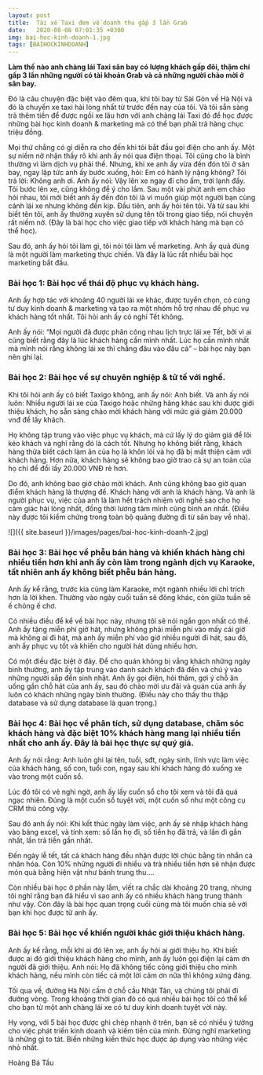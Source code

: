 ```yaml
---
layout: post
title:  Tài xế Taxi đem về doanh thu gấp 3 lần Grab
date:   2020-08-08 07:01:35 +0300
img: bai-hoc-kinh-doanh-1.jpg
tags: [BAIHOCKINHDOANH]
---
```

**Làm thế nào anh chàng lái Taxi sân bay có lượng khách gấp đôi, thậm chí gấp 3 lần những người có tài khoản Grab và cả những người chào mời ở sân bay.**  

Đó là câu chuyện đặc biệt vào đêm qua, khi tôi bay từ Sài Gòn về Hà Nội và đó là chuyến xe taxi hài lòng nhất từ trước đến nay của tôi. Và tôi sẵn sàng trả thêm tiền để được ngồi xe lâu hơn với anh chàng lái Taxi đó để học được những bài học kinh doanh & marketing mà có thể bạn phải trả hàng chục triệu đồng.

Mọi thứ chẳng có gì diễn ra cho đến khi tôi bắt đầu gọi điện cho anh ấy. Một sự niềm nở nhận thấy rõ khi anh ấy nói qua điện thoại. Tôi cũng cho là bình thường vì làm dịch vụ phải thế.
Nhưng, khi xe anh ấy vừa đến đón tôi ở sân bay, ngay lập tức anh ấy bước xuống, hỏi: Em có hành lý nặng không? Tôi trả lời: Không anh ơi. Anh ấy nói: Vậy lên xe ngay đi cho ấm, trời lạnh đấy.
Tôi bước lên xe, cũng không để ý cho lắm. Sau một vài phút anh em chào hỏi nhau, tôi mới biết anh ấy đến đón tôi là vì muốn giúp một người bạn cùng cánh lái xe nhưng không đến kịp.
Đầu tiên, anh ấy hỏi tên tôi. Và từ sau khi biết tên tôi, anh ấy thường xuyên sử dụng tên tôi trong giao tiếp, nói chuyện rất niềm nở. (Đây là bài học cho việc giao tiếp với khách hàng mà bạn có thể học).  

Sau đó, anh ấy hỏi tôi làm gì, tôi nói tôi làm về marketing. Anh ấy quả đúng là một người làm marketing thực chiến. Và đây là lúc rất nhiều bài học marketing bắt đầu.  

### Bài học 1: Bài học về thái độ phục vụ khách hàng.  
Anh ấy hợp tác với khoảng 40 người lái xe khác, được tuyển chọn, có cùng tư duy kinh doanh & marketing và tạo ra một nhóm hỗ trợ nhau để phục vụ khách hàng tốt nhất. Tôi hỏi anh ấy có nghỉ Tết không.  

Anh ấy nói: “Mọi người đã được phân công nhau lịch trực lái xe Tết, bởi vì ai cũng biết rằng đây là lúc khách hàng cần mình nhất. Lúc họ cần mình nhất mà mình nói rằng không lái xe thì chẳng đâu vào đâu cả” – bài học này bạn nên ghi lại.  

### Bài học 2: Bài học về sự chuyên nghiệp & tử tế với nghề.
Khi tôi hỏi anh ấy có biết Taxigo không, anh ấy nói: Anh biết. Và anh ấy nói luôn: Nhiều người lái xe của Taxigo hoặc những hãng khác sau khi được giới thiệu khách, họ sẵn sàng chào mời khách hàng với mức giá giảm 20.000 vnđ để lấy khách.  

Họ không tập trung vào việc phục vụ khách, mà cứ lấy lý do giảm giá để lôi kéo khách và nghĩ rằng đó là cách tốt. Nhưng họ không biết rằng, khách hàng thừa biết cách làm ăn của họ là khôn lỏi và họ đã bị mất thiện cảm với khách hàng. Hơn nữa, khách hàng sẽ không bao giờ trao cả sự an toàn của họ chỉ để đổi lấy 20.000 VNĐ rẻ hơn.  

Do đó, anh không bao giờ chào mời khách. Anh cũng không bao giờ quan điểm khách hàng là thượng đế. Khách hàng với anh là khách hàng. Và anh là người phục vụ, việc của anh là làm hết trách nhiệm với nghề sao cho họ cảm giác hài lòng nhất, đồng thời lương tâm mình cũng bình an nhất. (Điều này được tôi kiểm chứng trong toàn bộ quãng đường đi từ sân bay về nhà).

![]({{ site.baseurl }}/images/pages/bai-hoc-kinh-doanh-2.jpg)  

### Bài học 3: Bài học về phễu bán hàng và khiến khách hàng chi nhiều tiền hơn khi anh ấy còn làm trong ngành dịch vụ Karaoke, tất nhiên anh ấy không biết phễu bán hàng.  
Anh ấy kể rằng, trước kia cũng làm Karaoke, một ngành nhiều lời chỉ trích hơn là lời khen. Thường vào ngày cuối tuần sẽ đông khác, còn giữa tuần sẽ ế chỏng ế chơ.  

Có nhiều điều để kể về bài học này, nhưng tôi sẽ nói ngắn gọn nhất có thể. Anh ấy tặng miễn phí giờ hát, nhưng không phải miễn phí vào mấy cái giờ mà không ai đi hát, mà anh ấy miễn phí vào giờ nhiều người đi hát, sau đó, anh ấy phục vụ tốt và khiến cho người hát dùng nhiều hơn.

Có một điều đặc biệt ở đây. Để cho quán không bị vắng khách những ngày bình thường, anh ấy tập trung vào danh sách khách đã đến và chú ý vào những người sắp đến sinh nhật. Anh ấy gọi điện, hỏi thăm, gợi ý chỗ ăn uống gần chỗ hát của anh ấy, sau đó chào mời ưu đãi và quán của anh ấy luôn có khách những ngày bình thường. (Điều này cho thấy thu thập database và sử dụng database là quan trọng.)  

### Bài học 4: Bài học về phân tích, sử dụng database, chăm sóc khách hàng và đặc biệt 10% khách hàng mang lại nhiều tiền nhất cho anh ấy. Đây là bài học thực sự quý giá.  
Anh ấy nói rằng: Anh luôn ghi lại tên, tuổi, sđt, ngày sinh, lĩnh vực làm việc của khách hàng, số con, tuổi con, ngay sau khi khách hàng đó xuống xe vào trong một cuốn sổ.  

Lúc đó tôi có vẻ nghi ngờ, anh ấy lấy cuốn sổ cho tôi xem và tôi đã quá ngạc nhiên. Đúng là một cuốn sổ tuyệt vời, một cuốn sổ như một công cụ CRM thủ công vậy.  

Sau đó anh ấy nói: Khi kết thúc ngày làm việc, anh ấy sẽ nhập khách hàng vào bảng excel, và tính xem: số lần họ đi, số tiền họ đã trả, và lần đi gần nhất, lần trả tiền gần nhất.

Đến ngày lễ tết, tất cả khách hàng đều nhận được lời chúc bằng tin nhắn cá nhân hóa. Còn 10% những người đi nhiều và trả nhiều tiền hơn sẽ nhận được món quà bằng hiện vật như bánh trung thu….  

Còn nhiều bài học ở phần này lắm, viết ra chắc dài khoảng 20 trang, nhưng tôi nghĩ rằng bạn đã hiểu vì sao anh ấy có nhiều khách hàng trung thành như vậy. Còn đây là bài học quan trọng cuối cùng mà tôi muốn chia sẻ với bạn khi học được từ anh ấy.  

### Bài học 5: Bài học về khiến người khác giới thiệu khách hàng.
Anh ấy kể rằng, mỗi khi ai đó lên xe, anh ấy hỏi ai giới thiệu họ. Khi biết được ai đó giới thiệu khách hàng cho mình, anh ấy luôn gọi điện lại cảm ơn người đã giới thiệu. Anh nói: Họ đã không tiếc công giới thiệu cho mình khách hàng, nếu mình còn tiếc cả một lời cảm ơn nữa thì không xứng đáng.  

Tối qua về, đường Hà Nội cấm ở chỗ cầu Nhật Tân, và chúng tôi phải đi đường vòng. Trong khoảng thời gian đó có quá nhiều bài học tôi có thể kể cho bạn từ một anh chàng lái xe có tư duy kinh doanh tuyệt vời này.  

Hy vọng, với 5 bài học được ghi chép nhanh ở trên, bạn sẽ có nhiều ý tưởng cho việc phát triển kinh doanh và kiếm tiền của mình. Đừng nghĩ marketing là những gì to tát. Biến những kiến thức học được áp dụng vào những việc nhỏ nhất.  

Hoàng Bá Tầu
